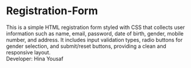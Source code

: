 # Registration-Form<br>
This is a simple HTML registration form styled with CSS that collects user information such as name, email, password, date of birth, gender, mobile number, and address. It includes input validation types, radio buttons for gender selection, and submit/reset buttons, providing a clean and responsive layout.
<br>
Developer: Hina Yousaf
